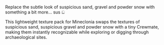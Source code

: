 Replace the subtle look of suspicious sand, gravel and powder snow with something a bit more... sus ඞ 


This lightweight texture pack for Mineclonia swaps the textures of suspicious sand, suspicious gravel and powder snow with a tiny Crewmate, making them instantly recognizable while exploring or digging through archaeological sites.

